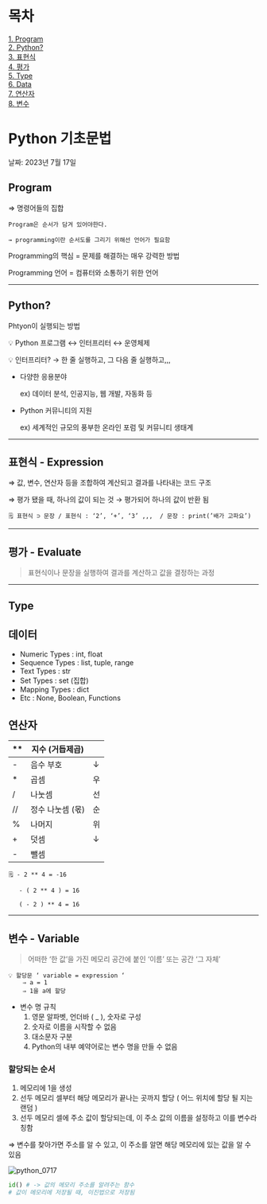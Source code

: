 # 목차
[1. Program](#Program)  
[2. Python?](#Python?)  
[3. 표현식](#표현식---Expression)  
[4. 평가](#평가---Evaluate)  
[5. Type](#Type)  
[6. Data](#데이터)  
[7. 연산자](#연산자)  
[8. 변수](#변수---Variable)  

# Python 기초문법

날짜: 2023년 7월 17일

## Program
⇒ 명령어들의 집합

```
Program은 순서가 담겨 있어야한다.

→ programming이란 순서도를 그리기 위해선 언어가 필요함
```


Programming의 핵심 = 문제를 해결하는 매우 강력한 방법

Programming 언어 = 컴퓨터와 소통하기 위한 언어

---

## Python?

Phtyon이 실행되는 방법


💡 Python 프로그램   ↔   인터프리터   ↔   운영체제


💡 인터프리터?
→ 한 줄 실행하고, 그 다음 줄 실행하고,,,


- 다양한 응용분야
  
  ex) 데이터 분석, 인공지능, 웹 개발, 자동화 등
- Python 커뮤니티의 지원
  
  ex) 세계적인 규모의 풍부한 온라인 포럼 및 커뮤니티 생태계

---

## 표현식 - Expression

⇒ 값, 변수, 연산자 등을 조합하여 계산되고 결과를 나타내는 코드 구조


⇒ 평가 됐을 때, 하나의 값이 되는 것 → 평가되어 하나의 값이 반환 됨


```
🗒️ 표현식 ⊃ 문장 / 표현식 : ‘2’, ‘+’, ‘3’ ,,,  / 문장 : print(’배가 고파요’)

```

---

## 평가 - Evaluate

> 표현식이나 문장을 실행하여 결과를 계산하고 값을 결정하는 과정
> 

---

## Type

## 데이터

- Numeric Types : int, float
- Sequence Types : list, tuple, range
- Text Types : str
- Set Types : set (집합)
- Mapping Types : dict
- Etc : None, Boolean, Functions

## 연산자

| ** | 지수 (거듭제곱) |  |
| --- | --- | --- |
| - | 음수 부호 | ↓ |
| * | 곱셈 | 우 |
| / | 나눗셈 | 선 |
| // | 정수 나눗셈 (몫) | 순 |
| % | 나머지 | 위 |
| + | 덧셈 | ↓ |
| - | 뺄셈 |  |

```
🗒️ - 2 ** 4 = -16

   - ( 2 ** 4 ) = 16

   ( - 2 ) ** 4 = 16
```

---

## 변수 - Variable

> 어떠한 ‘한 값’을 가진 메모리 공간에 붙인 ‘이름’ 또는 공간 ‘그 자체’
> 

```
💡 할당문 ‘ variable = expression ‘ 
    ⇒ a = 1
    ⇒ 1을 a에 할당
```


- 변수 명 규칙
    1. 영문 알파벳, 언더바 ( _ ), 숫자로 구성
    2. 숫자로 이름을 시작할 수 없음
    3. 대소문자 구분
    4. Python의 내부 예약어로는 변수 명을 만들 수 없음

### 할당되는 순서

1. 메모리에 1을 생성
2. 선두 메모리 셀부터 해당 메모리가 끝나는 곳까지 할당 ( 어느 위치에 할당 될 지는 랜덤 )
3. 선두 메모리 셀에 주소 값이 할당되는데, 이 주소 값의 이름을 설정하고 이를 변수라 칭함

⇒ 변수를 찾아가면 주소를 알 수 있고, 이 주소를 알면 해당 메모리에 있는 값을 알 수 있음

![python_0717](https://github.com/hluuy/TIL/assets/103430344/59e80431-7fa2-428e-8d37-bf39848ca9fc)

```python
id() # -> 값의 메모리 주소를 알려주는 함수
# 값이 메모리에 저장될 때, 이진법으로 저장됨
```
